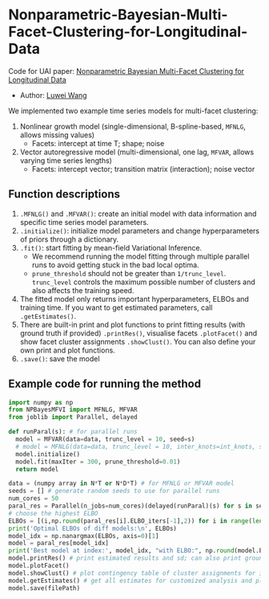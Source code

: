 # Nonparametric-Bayesian-Multi-Facet-Clustering-for-Longitudinal-Data
Code for UAI paper: [Nonparametric Bayesian Multi-Facet Clustering for Longitudinal Data](https://openreview.net/forum?id=o7xZLAheJ5)

- Author: [Luwei Wang](https://demi-wlw.github.io/)

We implemented two example time series models for multi-facet clustering:
1. Nonlinear growth model (single-dimensional, B-spline-based, `MFNLG`, allows missing values)
   - Facets: intercept at time T; shape; noise
3. Vector autoregressive model (multi-dimensional, one lag, `MFVAR`, allows varying time series lengths)
   - Facets: intercept vector; transition matrix (interaction); noise vector

## Function descriptions ##
1. `.MFNLG()` and `.MFVAR()`: create an initial model with data information and specific time series model parameters.
2. `.initialize()`: initialize model parameters and change hyperparameters of priors through a dictionary.
3. `.fit()`: start fitting by mean-field Variational Inference.
   - We recommend running the model fitting through multiple parallel runs to avoid getting stuck in the bad local optima.
   - `prune_threshold` should not be greater than `1/trunc_level`. `trunc_level` controls the maximum possible number of clusters and also affects the training speed.
4. The fitted model only returns important hyperparameters, ELBOs and training time. If you want to get estimated parameters, call `.getEstimates()`.
5. There are built-in print and plot functions to print fitting results (with ground truth if provided) `.printRes()`, visualise facets `.plotFacet()` and show facet cluster assignments `.showClust()`. You can also define your own print and plot functions.
6. `.save()`: save the model

## Example code for running the method
```python
import numpy as np
from NPBayesMFVI import MFNLG, MFVAR
from joblib import Parallel, delayed

def runParal(s): # for parallel runs
  model = MFVAR(data=data, trunc_level = 10, seed=s)
  # model = MFNLG(data=data, trunc_level = 10, inter_knots=int_knots, seed=s)
  model.initialize()
  model.fit(maxIter = 300, prune_threshold=0.01)
  return model

data = (numpy array in N*T or N*D*T) # for MFNLG or MFVAR model
seeds = [] # generate random seeds to use for parallel runs
num_cores = 50
paral_res = Parallel(n_jobs=num_cores)(delayed(runParal)(s) for s in seeds)
# choose the highest ELBO
ELBOs = [(i,np.round(paral_res[i].ELBO_iters[-1],2)) for i in range(len(paral_res))]
print('Optimal ELBOs of diff models:\n', ELBOs)
model_idx = np.nanargmax(ELBOs, axis=0)[1]
model = paral_res[model_idx]
print('Best model at index:', model_idx, "with ELBO:", np.round(model.ELBO_iters[-1],2),"; Model seed:", model.seed)
model.printRes() # print estimated results and sd; can also print ground truth if provided (a,pi_a,beta/Beta,pi_beta/pi_Beta,sigma,pi_sigma)
model.plotFacet()
model.showClust() # plot contingency table of cluster assignments for intercepts and coefficients
model.getEstimates() # get all estimates for customized analysis and plots
model.save(filePath)
```

